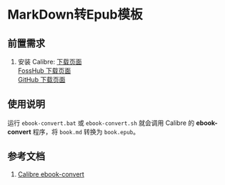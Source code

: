 # MarkDown转Epub模板

## 前置需求

1. 安装 Calibre: [下载页面](https://calibre-ebook.com/download)  
  [FossHub 下载页面](https://www.fosshub.com/Calibre.html)  
  [GitHub 下载页面](https://github.com/kovidgoyal/calibre/releases)
  
## 使用说明

运行 `ebook-convert.bat` 或 `ebook-convert.sh` 就会调用 Calibre 的 **ebook-convert** 程序，将 `book.md` 转换为 `book.epub`。

## 参考文档

1. [Calibre ebook-convert](https://manual.calibre-ebook.com/generated/en/ebook-convert.html#txt-input-options)
